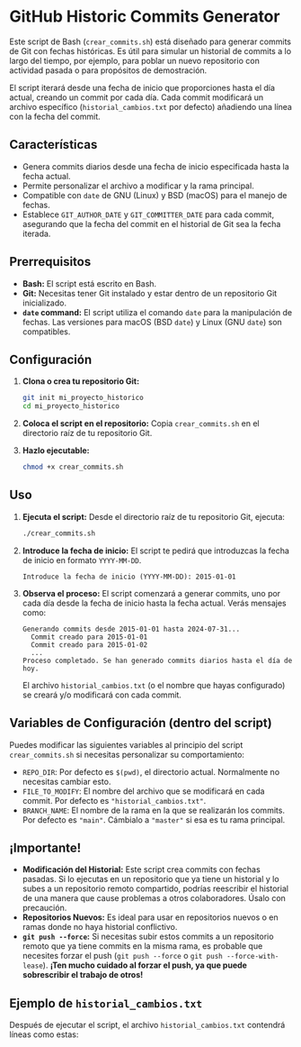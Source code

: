 # GitHub Historic Commits Generator

Este script de Bash (`crear_commits.sh`) está diseñado para generar commits de Git con fechas históricas. Es útil para simular un historial de commits a lo largo del tiempo, por ejemplo, para poblar un nuevo repositorio con actividad pasada o para propósitos de demostración.

El script iterará desde una fecha de inicio que proporciones hasta el día actual, creando un commit por cada día. Cada commit modificará un archivo específico (`historial_cambios.txt` por defecto) añadiendo una línea con la fecha del commit.

## Características

- Genera commits diarios desde una fecha de inicio especificada hasta la fecha actual.
- Permite personalizar el archivo a modificar y la rama principal.
- Compatible con `date` de GNU (Linux) y BSD (macOS) para el manejo de fechas.
- Establece `GIT_AUTHOR_DATE` y `GIT_COMMITTER_DATE` para cada commit, asegurando que la fecha del commit en el historial de Git sea la fecha iterada.

## Prerrequisitos

- **Bash:** El script está escrito en Bash.
- **Git:** Necesitas tener Git instalado y estar dentro de un repositorio Git inicializado.
- **`date` command:** El script utiliza el comando `date` para la manipulación de fechas. Las versiones para macOS (BSD `date`) y Linux (GNU `date`) son compatibles.

## Configuración

1.  **Clona o crea tu repositorio Git:**

    ```bash
    git init mi_proyecto_historico
    cd mi_proyecto_historico
    ```

2.  **Coloca el script en el repositorio:**
    Copia `crear_commits.sh` en el directorio raíz de tu repositorio Git.

3.  **Hazlo ejecutable:**
    ```bash
    chmod +x crear_commits.sh
    ```

## Uso

1.  **Ejecuta el script:**
    Desde el directorio raíz de tu repositorio Git, ejecuta:

    ```bash
    ./crear_commits.sh
    ```

2.  **Introduce la fecha de inicio:**
    El script te pedirá que introduzcas la fecha de inicio en formato `YYYY-MM-DD`.

    ```
    Introduce la fecha de inicio (YYYY-MM-DD): 2015-01-01
    ```

3.  **Observa el proceso:**
    El script comenzará a generar commits, uno por cada día desde la fecha de inicio hasta la fecha actual. Verás mensajes como:

    ```
    Generando commits desde 2015-01-01 hasta 2024-07-31...
      Commit creado para 2015-01-01
      Commit creado para 2015-01-02
      ...
    Proceso completado. Se han generado commits diarios hasta el día de hoy.
    ```

    El archivo `historial_cambios.txt` (o el nombre que hayas configurado) se creará y/o modificará con cada commit.

## Variables de Configuración (dentro del script)

Puedes modificar las siguientes variables al principio del script `crear_commits.sh` si necesitas personalizar su comportamiento:

- `REPO_DIR`: Por defecto es `$(pwd)`, el directorio actual. Normalmente no necesitas cambiar esto.
- `FILE_TO_MODIFY`: El nombre del archivo que se modificará en cada commit. Por defecto es `"historial_cambios.txt"`.
- `BRANCH_NAME`: El nombre de la rama en la que se realizarán los commits. Por defecto es `"main"`. Cámbialo a `"master"` si esa es tu rama principal.

## ¡Importante!

- **Modificación del Historial:** Este script crea commits con fechas pasadas. Si lo ejecutas en un repositorio que ya tiene un historial y lo subes a un repositorio remoto compartido, podrías reescribir el historial de una manera que cause problemas a otros colaboradores. Úsalo con precaución.
- **Repositorios Nuevos:** Es ideal para usar en repositorios nuevos o en ramas donde no haya historial conflictivo.
- **`git push --force`:** Si necesitas subir estos commits a un repositorio remoto que ya tiene commits en la misma rama, es probable que necesites forzar el push (`git push --force` o `git push --force-with-lease`). **¡Ten mucho cuidado al forzar el push, ya que puede sobrescribir el trabajo de otros!**

## Ejemplo de `historial_cambios.txt`

Después de ejecutar el script, el archivo `historial_cambios.txt` contendrá líneas como estas:
